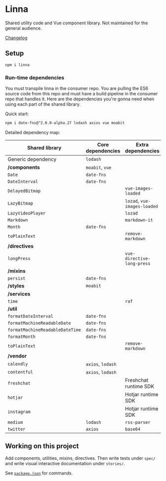 # Linna

Shared utility code and Vue component library. Not maintained for the general audience.

[Changelog](https://github.com/Eiskis/linna/commits/master)

## Setup

```sh
npm i linna
```

### Run-time dependencies

You must transpile linna in the consumer repo. You are pulling the ES6 source code from this repo and must have a build pipeline in the consumer repo that handles it. Here are the dependencies you're gonna need when using each part of the shared library.

Quick start:

```sh
npm i date-fns@^2.0.0-alpha.27 lodash axios vue moabit
```

Detailed dependency map:

| Shared library | Core dependencies | Extra dependencies |
| --- | --- | --- |
| Generic dependency | `lodash` | |
| **/components** | `moabit`, `vue` | |
| `Date` | `date-fns` | |
| `DateInterval` | `date-fns` | |
| `DelayedBitmap` | | `vue-images-loaded` |
| `LazyBitmap` | | `lozad`, `vue-images-loaded` |
| `LazyVideoPlayer` | | `lozad` |
| `Markdown` | | `markdown-it` |
| `Month` | `date-fns` | |
| `toPlainText` | | `remove-markdown` |
| **/directives** | |
| `longPress` | | `vue-directive-long-press` |
| **/mixins** | | |
| `persist` | `date-fns` | |
| **/styles** | `moabit` | |
| **/services** | | |
| `time` | | `raf` |
| **/util** | | |
| `formatDateInterval` | `date-fns` | |
| `formatMachineReadableDate` | `date-fns` | |
| `formatMachineReadableDateTime` | `date-fns` | |
| `formatMonth` | `date-fns` | |
| `toPlainText` | | `remove-markdown` |
| **/vendor** | | |
| `calendly` | `axios`, `lodash` | |
| `contentful` | `axios`, `lodash` | |
| `freshchat` | | Freshchat runtime SDK |
| `hotjar` | | Hotjar runtime SDK |
| `instagram` | | Hotjar runtime SDK |
| `medium` | `lodash` | `rss-parser` |
| `twitter` | `axios` | `base64` |

## Working on this project

Add components, utilities, mixins, directives. Then write tests under `spec/` and write visual interactive documentation under `stories/`.

See [`package.json`](./package.json) for commands.
